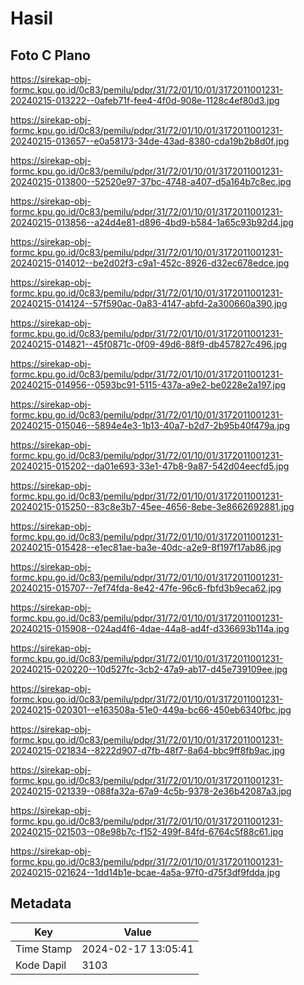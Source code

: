 # Hasil

## Foto C Plano

https://sirekap-obj-formc.kpu.go.id/0c83/pemilu/pdpr/31/72/01/10/01/3172011001231-20240215-013222--0afeb71f-fee4-4f0d-908e-1128c4ef80d3.jpg

https://sirekap-obj-formc.kpu.go.id/0c83/pemilu/pdpr/31/72/01/10/01/3172011001231-20240215-013657--e0a58173-34de-43ad-8380-cda19b2b8d0f.jpg

https://sirekap-obj-formc.kpu.go.id/0c83/pemilu/pdpr/31/72/01/10/01/3172011001231-20240215-013800--52520e97-37bc-4748-a407-d5a164b7c8ec.jpg

https://sirekap-obj-formc.kpu.go.id/0c83/pemilu/pdpr/31/72/01/10/01/3172011001231-20240215-013856--a24d4e81-d896-4bd9-b584-1a65c93b92d4.jpg

https://sirekap-obj-formc.kpu.go.id/0c83/pemilu/pdpr/31/72/01/10/01/3172011001231-20240215-014012--be2d02f3-c9a1-452c-8926-d32ec678edce.jpg

https://sirekap-obj-formc.kpu.go.id/0c83/pemilu/pdpr/31/72/01/10/01/3172011001231-20240215-014124--57f590ac-0a83-4147-abfd-2a300660a390.jpg

https://sirekap-obj-formc.kpu.go.id/0c83/pemilu/pdpr/31/72/01/10/01/3172011001231-20240215-014821--45f0871c-0f09-49d6-88f9-db457827c496.jpg

https://sirekap-obj-formc.kpu.go.id/0c83/pemilu/pdpr/31/72/01/10/01/3172011001231-20240215-014956--0593bc91-5115-437a-a9e2-be0228e2a197.jpg

https://sirekap-obj-formc.kpu.go.id/0c83/pemilu/pdpr/31/72/01/10/01/3172011001231-20240215-015046--5894e4e3-1b13-40a7-b2d7-2b95b40f479a.jpg

https://sirekap-obj-formc.kpu.go.id/0c83/pemilu/pdpr/31/72/01/10/01/3172011001231-20240215-015202--da01e693-33e1-47b8-9a87-542d04eecfd5.jpg

https://sirekap-obj-formc.kpu.go.id/0c83/pemilu/pdpr/31/72/01/10/01/3172011001231-20240215-015250--83c8e3b7-45ee-4656-8ebe-3e8662692881.jpg

https://sirekap-obj-formc.kpu.go.id/0c83/pemilu/pdpr/31/72/01/10/01/3172011001231-20240215-015428--e1ec81ae-ba3e-40dc-a2e9-8f197f17ab86.jpg

https://sirekap-obj-formc.kpu.go.id/0c83/pemilu/pdpr/31/72/01/10/01/3172011001231-20240215-015707--7ef74fda-8e42-47fe-96c6-fbfd3b9eca62.jpg

https://sirekap-obj-formc.kpu.go.id/0c83/pemilu/pdpr/31/72/01/10/01/3172011001231-20240215-015908--024ad4f6-4dae-44a8-ad4f-d336693b114a.jpg

https://sirekap-obj-formc.kpu.go.id/0c83/pemilu/pdpr/31/72/01/10/01/3172011001231-20240215-020220--10d527fc-3cb2-47a9-ab17-d45e739109ee.jpg

https://sirekap-obj-formc.kpu.go.id/0c83/pemilu/pdpr/31/72/01/10/01/3172011001231-20240215-020301--e163508a-51e0-449a-bc66-450eb6340fbc.jpg

https://sirekap-obj-formc.kpu.go.id/0c83/pemilu/pdpr/31/72/01/10/01/3172011001231-20240215-021834--8222d907-d7fb-48f7-8a64-bbc9ff8fb9ac.jpg

https://sirekap-obj-formc.kpu.go.id/0c83/pemilu/pdpr/31/72/01/10/01/3172011001231-20240215-021339--088fa32a-67a9-4c5b-9378-2e36b42087a3.jpg

https://sirekap-obj-formc.kpu.go.id/0c83/pemilu/pdpr/31/72/01/10/01/3172011001231-20240215-021503--08e98b7c-f152-499f-84fd-6764c5f88c61.jpg

https://sirekap-obj-formc.kpu.go.id/0c83/pemilu/pdpr/31/72/01/10/01/3172011001231-20240215-021624--1dd14b1e-bcae-4a5a-97f0-d75f3df9fdda.jpg


## Metadata

| Key        | Value               |
| ---------- | ------------------- |
| Time Stamp | 2024-02-17 13:05:41 |
| Kode Dapil | 3103                |



